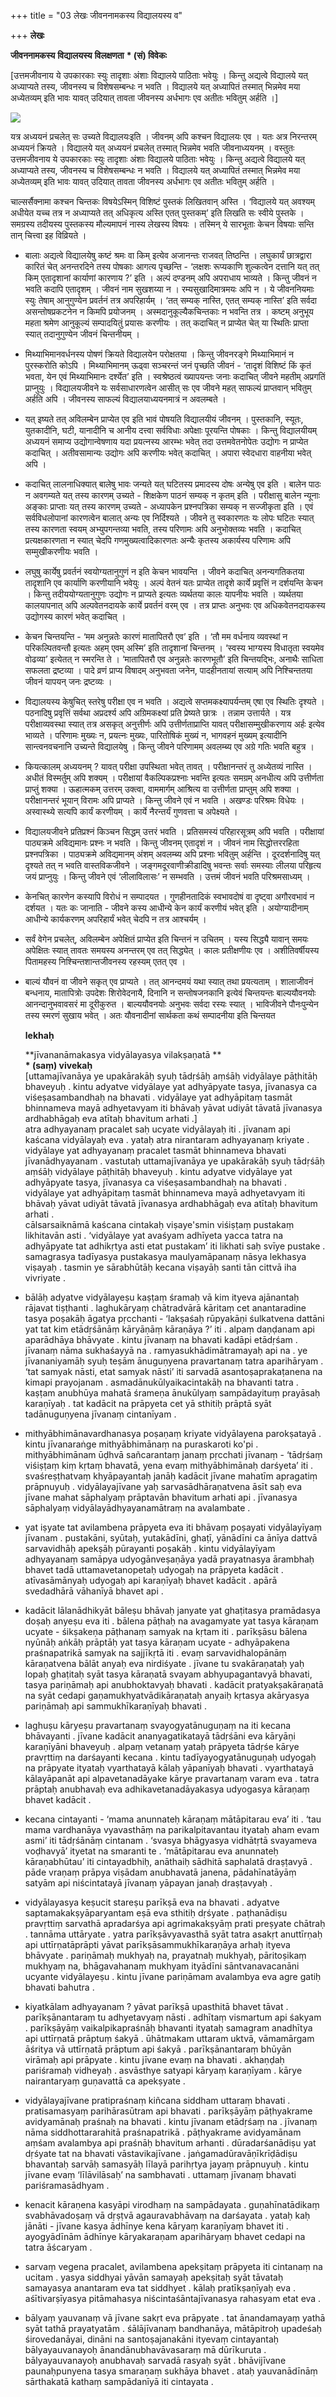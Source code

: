 +++
title = "03 लेखः जीवननामकस्य विद्यालयस्य व"

+++
**लेखः**

**जीवननामकस्य** **विद्यालयस्य** **विलक्षणता** **\* (सं) विवेकः**

\[उत्तमजीवनाय ये उपकारकाः स्युः तादृशाः अंशाः विद्यालये पाठिताः भवेयुः । किन्तु अद्यत्वे विद्यालये यत् अध्याप्यते तस्य, जीवनस्य च विशेषसम्बन्धः न भवति । विद्यालये यत् अध्यापितं तस्मात् भिन्नमेव मया अध्येतव्यम् इति भावः यावत् उदियात् तावता जीवनस्य अर्धभागः एव अतीतः भवितुम् अर्हति ।\]

**![](magazine_images/img-1664536585lekhah.jpeg)**

यत्र अध्ययनं प्रचलेत् सः उच्यते विद्यालयःइति । जीवनम् अपि कश्चन विद्यालयः एव । यतः अत्र निरन्तरम् अध्ययनं क्रियते । विद्यालये यत् अध्ययनं प्रचलेत् तस्मात् भिन्नमेव भवति जीवनाध्ययनम् । वस्तुतः उत्तमजीवनाय ये उपकारकाः स्युः तादृशाः अंशाः विद्यालये पाठिताः भवेयुः । किन्तु अद्यत्वे विद्यालये यत् अध्याप्यते तस्य, जीवनस्य च विशेषसम्बन्धः न भवति । विद्यालये यत् अध्यापितं तस्मात् भिन्नमेव मया अध्येतव्यम् इति भावः यावत् उदियात् तावता जीवनस्य अर्धभागः एव अतीतः भवितुम् अर्हति ।

चाल्सर्सैक्नामा कश्चन चिन्तकः विषयेऽस्मिन् विशिष्टं पुस्तकं लिखितवान् अस्ति । ‘विद्यालये यत् अवश्यम् अधीयेत यच्च तत्र न अध्याप्यते तत् अधिकृत्य अस्ति एतत् पुस्तकम्’ इति लिखति सः स्वीये पुस्तके । समग्रस्य तदीयस्य पुस्तकस्य मौल्यमापनं नास्य लेखस्य विषयः । तस्मिन् ये सारभूताः केचन विषयाः सन्ति तान् चित्त्वा इह विव्रियते ।

- बालाः अद्यत्वे विद्यालयेषु कष्टं श्रमः वा किम् इत्येव अजानन्तः राजवत् तिष्ठन्ति ।
  लघुकार्यं छात्रद्वारा कारितं चेत् अनन्तरदिने तस्य पोषकाः आगत्य पृच्छन्ति - ‘लक्षशः
  रूप्यकाणि शुल्कत्वेन दत्तानि यत् तत् किम् एतादृशानां कार्याणां कारणाय ?’ इति । अल्पं
  दण्डनम् अपि अपराधाय भाव्यते । किन्तु जीवनं न भवति कदापि एतादृशम् । जीवनं नाम
  सुखशय्या न । रम्यसुखादिमात्रमयः अपि न । ये जीवननियमाः स्युः तेषाम् आनुगुण्येन प्रवर्तनं
  तत्र अपरिहार्यम् । ‘तत् सम्यक् नास्ति, एतत् सम्यक् नास्ति’ इति सर्वदा असन्तोषप्रकटनेन
  न किमपि प्रयोजनम् । अस्मदानुकूल्यैकचिन्तकाः न भवन्ति तत्र । कष्टम् अनुभूय महता श्रमेण
  आनुकूल्यं सम्पादयितुं प्रयासः करणीयः । तत् कदाचित् न प्राप्येत चेत् या स्थितिः प्राप्ता
  स्यात् तदानुगुण्येन जीवनं चिन्तनीयम् ।

- मिथ्याभिमानवर्धनस्य पोषणं क्रियते विद्यालयेन परोक्षतया । किन्तु जीवनरङ्गे
  मिथ्याभिमानं न पुरस्करोति कोऽपि । मिथ्याभिमानम् ऊढ्वा सञ्चरन्तं जनं पृच्छति जीवनं -
  ‘तादृशं विशिष्टं किं कृतं भवता, येन एवं मिथ्याभिमानः दर्श्येत’ इति । स्वश्रेष्ठत्वं
  ख्यापयन्तः जनाः कदाचित् जीवने महतीम् अप्रगतिं प्राप्नुयुः । विद्यालयजीवने यः
  सर्वसाधारणत्वेन आसीत् सः एव जीवने महत् साफल्यं प्राप्तवान् भवितुम् अर्हति अपि ।
  जीवनस्य साफल्यं विद्यालयाध्ययनमात्रं न अवलम्बते ।

- यत् इष्यते तत् अविलम्बेन प्राप्येत एव इति भावं पोषयति विद्यालयीयं जीवनम् । पुस्तकानि,
  स्यूतः, युतकादीनि, घटी, यानादीनि च आनीय दत्त्वा सर्वविधाः अपेक्षाः पूरयन्ति
  पोषकाः । किन्तु विद्यालयीयम् अध्ययनं समाप्य उद्योगान्वेषणाय यदा प्रयत्नस्य आरम्भः
  भवेत् तदा उत्तमवेतनोपेतः उद्योगः न प्राप्येत कदाचित् । अतीवसामान्यः उद्योगः अपि
  करणीयः भवेत् कदाचित् । अपारा स्वेदधारा वाहनीया भवेत् अपि ।

- कदाचित् लालनाधिक्यात् बालेषु भावः जन्यते यत् घटितस्य प्रमादस्य दोषः अन्येषु एव इति ।
  बालेन पाठः न अवगम्यते यत् तस्य कारणम् उच्यते - शिक्षकेण पाठनं सम्यक् न कृतम् इति ।
  परीक्षासु बालेन न्यूनाः अङ्काः प्राप्ताः यत् तस्य कारणम् उच्यते - अध्यापकेन
  प्रश्नपत्रिका सम्यक् न सज्जीकृता इति । एवं सर्वविधलोपानां कारणत्वेन बालात् अन्यः एव
  निर्दिश्यते । जीवने तु स्वकारणतः यः लोपः घटितः स्यात् तस्य कारणता स्वयम्
  अभ्युपगन्तव्या भवति, तस्य परिणामः अपि अनुभोक्तव्यः भवति । कदाचित् प्रत्यक्षकारणता
  न स्यात् चेदपि गणमुख्यत्वादिकारणतः अन्यैः कृतस्य अकार्यस्य परिणामः अपि
  सम्मुखीकरणीयः भवति ।

- लघुषु कार्येषु प्रवर्तनं स्वयोग्यतानुगुणं न इति केचन भावयन्ति । जीवने कदाचित्
  अनन्यगतिकतया तादृशानि एव कार्याणि करणीयानि भवेयुः । अल्पं वेतनं यतः प्राप्येत तादृशे
  कार्ये प्रवृत्तिं न दर्शयन्ति केचन । किन्तु तदीययोग्यतानुगुणः उद्योगः न प्राप्यते इत्यतः
  व्यर्थतया कालः यापनीयः भवति । व्यर्थतया कालयापनात् अपि अल्पवेतनदायके कार्ये
  प्रवर्तनं वरम् एव । तत्र प्राप्तः अनुभवः एव अधिकवेतनदायकस्य उद्योगस्य कारणं भवेत्
  कदाचित् ।

- केचन चिन्तयन्ति - ‘मम अनुन्नतेः कारणं मातापितरौ एव’ इति । ‘तौ मम वर्धनाय
  व्यवस्थां न परिकल्पितवन्तौ इत्यतः अहम् एवम् अस्मि’ इति तादृशानां चिन्तनम् । ‘स्वस्य
  भाग्यस्य विधातृता स्वयमेव वोढव्या’ इत्येतत् न स्मरन्ति ते । ‘मातापितरौ एव अनुन्नतेः
  कारणभूतौ’ इति चिन्तयद्भिः, अनाथैः साधिता सफलता द्रष्टव्या । पादे व्रणं प्राप्य
  विषादम् अनुभवता जनेन, पादहीनतायां सत्याम् अपि निश्चिन्ततया जीवनं यापयन् जनः
  द्रष्टव्यः ।

- विद्यालयस्य केषुचित् स्तरेषु परीक्षा एव न भवति । अद्यत्वे सप्तमकक्ष्यापर्यन्तम् एषा एव
  स्थितिः दृश्यते । पठनादिषु प्रवृत्तिं सर्वथा अप्रदर्श्य अपि अग्रिमकक्ष्यां प्रति प्रेष्यते
  छात्रः । तन्नाम उत्तार्यते । यत्र परीक्षाव्यवस्था स्यात् तत्र असकृत् अनुत्तीर्णः अपि
  उत्तीर्णताप्राप्ति यावत् परीक्षासम्मुखीकरणाय अर्हः इत्येव भाव्यते । परिणामः मुख्यः न,
  प्रयत्नः मुख्यः, पारितोषिकं मुख्यं न, भागवहनं मुख्यम् इत्यादीनि सान्त्वनवचनानि उच्यन्ते
  विद्यालयेषु । किन्तु जीवने परिणामम् अवलम्ब्य एव अग्रे गतिः भवति बहुत्र ।

- कियत्कालम् अध्ययनम् ? यावत् परीक्षा उपस्थिता भवेत् तावत् । परीक्षानन्तरं तु अध्येतव्यं
  नास्ति । अधीतं विस्मर्तुम् अपि शक्यम् । परीक्षायां वैकल्पिकप्रश्नाः भवन्ति इत्यतः
  समग्रम् अनधीत्य अपि उत्तीर्णता प्राप्तुं शक्या । ऊहात्मकम् उत्तरम् उक्त्वा, वाममार्गम्
  आश्रित्य वा उत्तीर्णता प्राप्तुम् अपि शक्या । परीक्षानन्तरं भूयान् विरामः अपि प्राप्यते
  । किन्तु जीवने एवं न भवति । अखण्डः परिश्रमः विधेयः । अस्वास्थ्ये सत्यपि कार्यं
  करणीयम् । कार्ये नैरन्तर्यं गुणवत्ता च अपेक्ष्यते ।

- विद्यालयजीवने प्रतिप्रश्नं किञ्चन सिद्धम् उत्तरं भवति । प्रतिसमस्यं परिहारसूत्रम् अपि
  भवति । परीक्षायां पाठ्यक्रमे अविद्यमानः प्रश्नः न भवति । किन्तु जीवनम् एतादृशं न ।
  जीवनं नाम सिद्धोत्तररहिता प्रश्नपत्रिका । पाठ्यक्रमे अविद्यमानम् अंशम् अवलम्ब्य अपि
  प्रश्नाः भवितुम् अर्हन्ति । दूरदर्शनादिषु यत् दृश्यते तत् न भवति वास्तविकजीवने ।
  जङ्गमदूरवाणीक्रीडादिषु भवन्तः सर्वाः समस्याः लीलया परिहृत्य जयं प्राप्नुयुः । किन्तु
  जीवने एवं ‘लीलाविलासः’ न सम्भवति । उत्तमं जीवनं भवति परिश्रमसाध्यम् ।

- केनचित् कारणेन कस्यापि विरोधं न सम्पादयत । गुणहीनतादिकं स्वभावदोषं वा दृष्ट्वा
  अगौरवभावं न दर्शयत । यतः कः जानाति - जीवने कस्य आधीन्ये केन कार्यं करणीयं भवेत्
  इति । अयोग्यादीनाम् आधीन्ये कार्यकरणम् अपरिहार्यं भवेत् चेदपि न तत्र आश्चर्यम् ।

- सर्वं वेगेन प्रचलेत्, अविलम्बेन अपेक्षितं प्राप्येत इति चिन्तनं न उचितम् । यस्य सिद्ध्यै
  यावान् समयः अपेक्षितः स्यात् तावतः समयस्य अनन्तरम् एव तत् सिद्ध्येत् । कालः
  प्रतीक्षणीयः एव । अशीतिवर्षीयस्य पितामहस्य निश्चिन्तशान्तजीवनस्य रहस्यम् एतत् एव ।

- बाल्यं यौवनं वा जीवने सकृत् एव प्राप्यते । तत् आनन्दमयं यथा स्यात् तथा प्रयत्यताम् ।
  शालाजीवनं बन्धनाय, मातापित्रोः उपदेशः शिरोवेदनायै, दिनानि न सन्तोषजनकानि इत्येवं
  चिन्तयन्तः बाल्ययौवनयोः आनन्दानुभवावसरं मा दूरीकुरुत । बाल्ययौवनयोः अनुभवः सर्वदा
  रस्यः स्यात् । भाविजीवने पौनःपुन्येन तस्य स्मरणं सुखाय भवेत् । अतः यौवनादीनां
  सार्थकता कथं सम्पादनीया इति चिन्तयत  
  

  **lekhaḥ**

  **jīvananāmakasya vidyālayasya vilakṣaṇatā **  
  **\* (saṃ) vivekaḥ**  
  \[uttamajīvanāya ye upakārakāḥ syuḥ tādṛśāḥ aṃśāḥ vidyālaye pāṭhitāḥ
  bhaveyuḥ . kintu adyatve vidyālaye yat adhyāpyate tasya, jīvanasya ca
  viśeṣasambandhaḥ na bhavati . vidyālaye yat adhyāpitaṃ tasmāt
  bhinnameva mayā adhyetavyam iti bhāvaḥ yāvat udiyāt tāvatā jīvanasya
  ardhabhāgaḥ eva atītaḥ bhavitum arhati .\]  
  atra adhyayanaṃ pracalet saḥ ucyate vidyālayaḥ iti . jīvanam api
  kaścana vidyālayaḥ eva . yataḥ atra nirantaram adhyayanaṃ kriyate .
  vidyālaye yat adhyayanaṃ pracalet tasmāt bhinnameva bhavati
  jīvanādhyayanam . vastutaḥ uttamajīvanāya ye upakārakāḥ syuḥ tādṛśāḥ
  aṃśāḥ vidyālaye pāṭhitāḥ bhaveyuḥ . kintu adyatve vidyālaye yat
  adhyāpyate tasya, jīvanasya ca viśeṣasambandhaḥ na bhavati . vidyālaye
  yat adhyāpitaṃ tasmāt bhinnameva mayā adhyetavyam iti bhāvaḥ yāvat
  udiyāt tāvatā jīvanasya ardhabhāgaḥ eva atītaḥ bhavitum arhati .  
  cālsarsaiknāmā kaścana cintakaḥ viṣaye'smin viśiṣṭaṃ pustakaṃ
  likhitavān asti . ‘vidyālaye yat avaśyam adhīyeta yacca tatra na
  adhyāpyate tat adhikṛtya asti etat pustakam’ iti likhati saḥ svīye
  pustake . samagrasya tadīyasya pustakasya maulyamāpanaṃ nāsya lekhasya
  viṣayaḥ . tasmin ye sārabhūtāḥ kecana viṣayāḥ santi tān cittvā iha
  vivriyate .

- bālāḥ adyatve vidyālayeṣu kaṣṭaṃ śramaḥ vā kim ityeva ajānantaḥ
  rājavat tiṣṭhanti . laghukāryaṃ chātradvārā kāritaṃ cet anantaradine
  tasya poṣakāḥ āgatya pṛcchanti - ‘lakṣaśaḥ rūpyakāṇi śulkatvena
  dattāni yat tat kim etādṛśānāṃ kāryāṇāṃ kāraṇāya ?’ iti . alpaṃ
  daṇḍanam api aparādhāya bhāvyate . kintu jīvanaṃ na bhavati kadāpi
  etādṛśam . jīvanaṃ nāma sukhaśayyā na . ramyasukhādimātramayaḥ api na
  . ye jīvananiyamāḥ syuḥ teṣām ānuguṇyena pravartanaṃ tatra aparihāryam
  . ‘tat samyak nāsti, etat samyak nāsti’ iti sarvadā
  asantoṣaprakaṭanena na kimapi prayojanam . asmadānukūlyaikacintakāḥ na
  bhavanti tatra . kaṣṭam anubhūya mahatā śrameṇa ānukūlyaṃ sampādayituṃ
  prayāsaḥ karaṇīyaḥ . tat kadācit na prāpyeta cet yā sthitiḥ prāptā
  syāt tadānuguṇyena jīvanaṃ cintanīyam .

- mithyābhimānavardhanasya poṣaṇaṃ kriyate vidyālayena parokṣatayā .
  kintu jīvanaraṅge mithyābhimānaṃ na puraskaroti ko'pi . mithyābhimānam
  ūḍhvā sañcarantaṃ janaṃ pṛcchati jīvanaṃ - ‘tādṛśaṃ viśiṣṭaṃ kiṃ kṛtaṃ
  bhavatā, yena evaṃ mithyābhimānaḥ darśyeta’ iti . svaśreṣṭhatvaṃ
  khyāpayantaḥ janāḥ kadācit jīvane mahatīm apragatiṃ prāpnuyuḥ .
  vidyālayajīvane yaḥ sarvasādhāraṇatvena āsīt saḥ eva jīvane mahat
  sāphalyaṃ prāptavān bhavitum arhati api . jīvanasya sāphalyaṃ
  vidyālayādhyayanamātraṃ na avalambate .

- yat iṣyate tat avilambena prāpyeta eva iti bhāvaṃ poṣayati
  vidyālayīyaṃ jīvanam . pustakāni, syūtaḥ, yutakādīni, ghaṭī, yānādīni
  ca ānīya dattvā sarvavidhāḥ apekṣāḥ pūrayanti poṣakāḥ . kintu
  vidyālayīyam adhyayanaṃ samāpya udyogānveṣaṇāya yadā prayatnasya
  ārambhaḥ bhavet tadā uttamavetanopetaḥ udyogaḥ na prāpyeta kadācit .
  atīvasāmānyaḥ udyogaḥ api karaṇīyaḥ bhavet kadācit . apārā svedadhārā
  vāhanīyā bhavet api .

- kadācit lālanādhikyāt bāleṣu bhāvaḥ janyate yat ghaṭitasya pramādasya
  doṣaḥ anyeṣu eva iti . bālena pāṭhaḥ na avagamyate yat tasya kāraṇam
  ucyate - śikṣakeṇa pāṭhanaṃ samyak na kṛtam iti . parīkṣāsu bālena
  nyūnāḥ aṅkāḥ prāptāḥ yat tasya kāraṇam ucyate - adhyāpakena
  praśnapatrikā samyak na sajjīkṛtā iti . evaṃ sarvavidhalopānāṃ
  kāraṇatvena bālāt anyaḥ eva nirdiśyate . jīvane tu svakāraṇataḥ yaḥ
  lopaḥ ghaṭitaḥ syāt tasya kāraṇatā svayam abhyupagantavyā bhavati,
  tasya pariṇāmaḥ api anubhoktavyaḥ bhavati . kadācit pratyakṣakāraṇatā
  na syāt cedapi gaṇamukhyatvādikāraṇataḥ anyaiḥ kṛtasya akāryasya
  pariṇāmaḥ api sammukhīkaraṇīyaḥ bhavati .

- laghuṣu kāryeṣu pravartanaṃ svayogyatānuguṇaṃ na iti kecana bhāvayanti
  . jīvane kadācit ananyagatikatayā tādṛśāni eva kāryāṇi karaṇīyāni
  bhaveyuḥ . alpaṃ vetanaṃ yataḥ prāpyeta tādṛśe kārye pravṛttiṃ na
  darśayanti kecana . kintu tadīyayogyatānuguṇaḥ udyogaḥ na prāpyate
  ityataḥ vyarthatayā kālaḥ yāpanīyaḥ bhavati . vyarthatayā kālayāpanāt
  api alpavetanadāyake kārye pravartanaṃ varam eva . tatra prāptaḥ
  anubhavaḥ eva adhikavetanadāyakasya udyogasya kāraṇaṃ bhavet kadācit .

- kecana cintayanti - ‘mama anunnateḥ kāraṇaṃ mātāpitarau eva’ iti .
  ‘tau mama vardhanāya vyavasthāṃ na parikalpitavantau ityataḥ aham evam
  asmi’ iti tādṛśānāṃ cintanam . ‘svasya bhāgyasya vidhātṛtā svayameva
  voḍhavyā’ ityetat na smaranti te . ‘mātāpitarau eva anunnateḥ
  kāraṇabhūtau’ iti cintayadbhiḥ, anāthaiḥ sādhitā saphalatā draṣṭavyā .
  pāde vraṇaṃ prāpya viṣādam anubhavatā janena, pādahīnatāyāṃ satyām api
  niścintatayā jīvanaṃ yāpayan janaḥ draṣṭavyaḥ .

- vidyālayasya keṣucit stareṣu parīkṣā eva na bhavati . adyatve
  saptamakakṣyāparyantam eṣā eva sthitiḥ dṛśyate . paṭhanādiṣu pravṛttiṃ
  sarvathā apradarśya api agrimakakṣyāṃ prati preṣyate chātraḥ . tannāma
  uttāryate . yatra parīkṣāvyavasthā syāt tatra asakṛt anuttīrṇaḥ api
  uttīrṇatāprāpti yāvat parīkṣāsammukhīkaraṇāya arhaḥ ityeva bhāvyate .
  pariṇāmaḥ mukhyaḥ na, prayatnaḥ mukhyaḥ, pāritoṣikaṃ mukhyaṃ na,
  bhāgavahanaṃ mukhyam ityādīni sāntvanavacanāni ucyante vidyālayeṣu .
  kintu jīvane pariṇāmam avalambya eva agre gatiḥ bhavati bahutra .

- kiyatkālam adhyayanam ? yāvat parīkṣā upasthitā bhavet tāvat .
  parīkṣānantaraṃ tu adhyetavyaṃ nāsti . adhītaṃ vismartum api śakyam .
  parīkṣāyāṃ vaikalpikapraśnāḥ bhavanti ityataḥ samagram anadhītya api
  uttīrṇatā prāptuṃ śakyā . ūhātmakam uttaram uktvā, vāmamārgam āśritya
  vā uttīrṇatā prāptum api śakyā . parīkṣānantaraṃ bhūyān virāmaḥ api
  prāpyate . kintu jīvane evaṃ na bhavati . akhaṇḍaḥ pariśramaḥ vidheyaḥ
  . asvāsthye satyapi kāryaṃ karaṇīyam . kārye nairantaryaṃ guṇavattā ca
  apekṣyate .

- vidyālayajīvane pratipraśnaṃ kiñcana siddham uttaraṃ bhavati .
  pratisamasyaṃ parihārasūtram api bhavati . parīkṣāyāṃ pāṭhyakrame
  avidyamānaḥ praśnaḥ na bhavati . kintu jīvanam etādṛśaṃ na . jīvanaṃ
  nāma siddhottararahitā praśnapatrikā . pāṭhyakrame avidyamānam aṃśam
  avalambya api praśnāḥ bhavitum arhanti . dūradarśanādiṣu yat dṛśyate
  tat na bhavati vāstavikajīvane . jaṅgamadūravāṇīkrīḍādiṣu bhavantaḥ
  sarvāḥ samasyāḥ līlayā parihṛtya jayaṃ prāpnuyuḥ . kintu jīvane evaṃ
  ‘līlāvilāsaḥ’ na sambhavati . uttamaṃ jīvanaṃ bhavati pariśramasādhyam
  .

- kenacit kāraṇena kasyāpi virodhaṃ na sampādayata . guṇahīnatādikaṃ
  svabhāvadoṣaṃ vā dṛṣṭvā agauravabhāvaṃ na darśayata . yataḥ kaḥ
  jānāti - jīvane kasya ādhīnye kena kāryaṃ karaṇīyaṃ bhavet iti .
  ayogyādīnām ādhīnye kāryakaraṇam aparihāryaṃ bhavet cedapi na tatra
  āścaryam .

- sarvaṃ vegena pracalet, avilambena apekṣitaṃ prāpyeta iti cintanaṃ na
  ucitam . yasya siddhyai yāvān samayaḥ apekṣitaḥ syāt tāvataḥ samayasya
  anantaram eva tat siddhyet . kālaḥ pratīkṣaṇīyaḥ eva . aśītivarṣīyasya
  pitāmahasya niścintaśāntajīvanasya rahasyam etat eva .

- bālyaṃ yauvanaṃ vā jīvane sakṛt eva prāpyate . tat ānandamayaṃ yathā
  syāt tathā prayatyatām . śālājīvanaṃ bandhanāya, mātāpitroḥ upadeśaḥ
  śirovedanāyai, dināni na santoṣajanakāni ityevaṃ cintayantaḥ
  bālyayauvanayoḥ ānandānubhavāvasaraṃ mā dūrīkuruta . bālyayauvanayoḥ
  anubhavaḥ sarvadā rasyaḥ syāt . bhāvijīvane paunaḥpunyena tasya
  smaraṇaṃ sukhāya bhavet . ataḥ yauvanādīnāṃ sārthakatā kathaṃ
  sampādanīyā iti cintayata .
